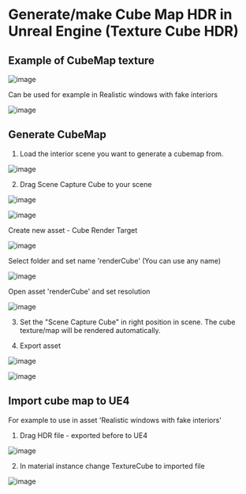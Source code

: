 # Generate/make Cube Map HDR in Unreal Engine (Texture Cube HDR)

## Example of CubeMap texture

![image](https://user-images.githubusercontent.com/54003204/147298754-bb05fabb-6b75-4357-8035-5cb33c729cc0.png)

Can be used for example in Realistic windows with fake interiors

![image](https://user-images.githubusercontent.com/54003204/147298862-bd3ce8db-59a5-4ae6-8d95-f604e3619d22.png)


## Generate CubeMap

1. Load the interior scene you want to generate a cubemap from.

![image](https://user-images.githubusercontent.com/54003204/147299136-977f9de9-0eab-4e70-a5dd-dd8e8ec1c635.png)

2. Drag Scene Capture Cube to your scene

![image](https://user-images.githubusercontent.com/54003204/147299177-8feecac4-b075-4592-b78a-0e8d19029bb3.png)

![image](https://user-images.githubusercontent.com/54003204/147299450-a24168ce-a380-41de-a3de-d9bc33a38e6e.png)


Create new asset - Cube Render Target 

![image](https://user-images.githubusercontent.com/54003204/147299462-d1dc703a-cb35-49f1-8de2-d7140d30be2c.png)

Select folder and set name 'renderCube' (You can use any name)

![image](https://user-images.githubusercontent.com/54003204/147299538-c7b0af9c-d4ce-4a5c-bfb5-7aa1947f2e77.png)

Open asset 'renderCube' and set resolution

![image](https://user-images.githubusercontent.com/54003204/147299844-3de4fb79-0421-4778-860d-7a5dde416075.png)


3. Set the "Scene Capture Cube" in right position in scene. The cube texture/map will be rendered automatically.

4. Export asset 

![image](https://user-images.githubusercontent.com/54003204/147299729-d1350e52-30ff-4e55-8e48-212a28b7bc9a.png)

![image](https://user-images.githubusercontent.com/54003204/147300076-8af5dd73-5607-4531-b7a2-4e83ca81dbca.png)


## Import cube map to UE4

For example to use in asset 'Realistic windows with fake interiors'

1. Drag HDR file - exported before to UE4

![image](https://user-images.githubusercontent.com/54003204/147300367-f0c878b3-2bf8-4a9c-9e67-0ec09d8b8b9b.png)

2. In material instance change TextureCube to imported file 

![image](https://user-images.githubusercontent.com/54003204/147300504-0ba869ce-22f0-409a-b1ca-2e1fd1d9126d.png)
